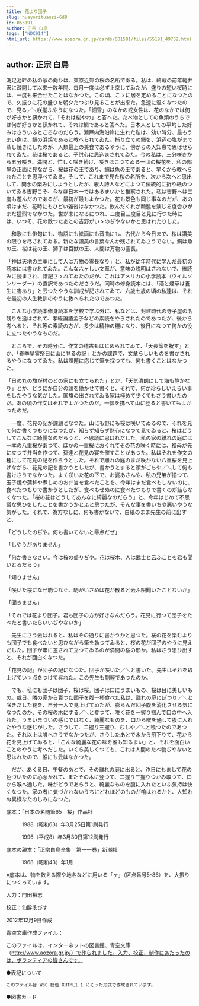 ```yaml
---
title: 花より団子
slug: huayorituanzi-6d8
id: 055191
author: 正宗 白鳥
tags: ["NDC914"]
html_url: https://www.aozora.gr.jp/cards/001581/files/55191_49732.html
---
```


## author: 正宗 白鳥

洗足池畔の私の家の向ひは、東京近郊の桜の名所である。私は、終戦の前年軽井沢に疎開して以来十数年間、毎月一度は必ず上京してゐたが、盛りの短い桜時には、一度も来合せたことはなかつた。この頃、こゝに居を定めることになつたので、久振りに花の盛りを朝夕たつぷり見ることが出来た。急速に温くなつたので、見る／＼咲揃ふやうになつた。「細雪」のなかの或女性は、花のなかでは何が好きかと訊かれて、「それは桜やわ」と答へた。たべ物としての魚類のうちでは何が好きかと訊かれて、それは鯛であると答へた。日本人としての平均した好みはさういふところなのだらう。瀬戸内海沿岸に生れた私は、幼い時分、最もうまい魚は、鯛の浜焼であると教へられてゐた。捕り立ての鯛を、浜辺の塩がまで蒸し焼きにしたのが、人類最上の美食であるやうに、傍からの入知恵で思はせられてゐた。花は桜であると、子供心に思込まされてゐた。今の私は、三分咲きから五分咲き、満開と、忙しく咲き続け、咲きほこつてゐる一団の桜花を、私の部屋の正面に見ながら、桜は花の王であり、鯛は魚の王であると、早くから教へられたことを思浮べてゐる。そして、これまで見た桜の名所を、次から次へと思出して、閑余の楽みにしようとしたが、歌人詩人などによつて伝統的に折り紙のついてゐる吉野こそ、今なほ日本一ではあるまいかと推察された。私は吉野へは三度も遊んだのであるが、最初が最もよかつた。花も景色も同じ事なのだが、あの頃はまだ、花時にもひどい雑沓はなかつた。飲んだくれが醜態を演じる度合ひがまだ猛烈でなかつた。世が末になるにつれ、二度目三度目と見に行つた時には、いつそ、花の散つたあとの吉野がいゝのぢやないかと思はれたりした。

　和歌にも俳句にも、物語にも絵画にも音曲にも、古代から今日まで、桜は讚美の限りを尽されてゐる。新たな讚美の言葉なんか残されてゐさうでない。鯛は魚の王、桜は花の王、獅子は百獣の王、人間は万物の霊長。

「神は天地の主宰にして人は万物の霊長なり」と、私が幼年時代に学んだ最初の読本には書かれてゐた。こんな六ヶしい文章が、意味の説明はされないで、棒読みに読まされ、諳記さゝれてゐたのだが、これはアメリカの小学読本（ウイルソンリーダー）の直訳であつたのださうだ。同時の修身読本には、「酒と煙草は養生に害あり」と云つたやうな訓戒が記されてゐて、六歳七歳の頃の私達は、それを最初の人生教訓のやうに教へられたのであつた。

　こんな小学読本修身読本を学校で学ぶ外に、私などは、封建時代の寺子屋の名残りを追はされて、孝経論語孟子などの素読をやらされたのであつたが、後から考へると、それ等の素読の方が、多少は精神の糧になり、後日になつて何かの役に立つたやうなものだ。

　ところで、その時分に、作文の稽古もはじめられてゐて、「天長節を祝す」とか、「春季皇霊祭日に山に登るの記」とかの課題で、文章らしいものを書かされるやうになつてゐた。私は課題に応じて筆を採つても、何も書くことはなかつた。

「日の丸の旗が村のどの家にも立てられた」とか、「天気清朗にして海も静かなり」とか、どうにか自分の頭を働かせて書くと、それで、何か珍らしいえらい事をしたやうな気がした。国旗の出されてゐる家は極めて少くてもさう書いたのだ。あの頃の作文はそれでよかつたのだ。一瓢を携へて山に登ると書いてもよかつたのだ。

　一度、花見の記が課題となつた。山にも野にも桜は咲いてゐるので、それを見て何か書くつもりになつたが、知らず知らず熱心になつて見てゐると、桜はどうしてこんなに綺麗なのだらうと、不思議に思はれだした。私の家の離れの庭には一本の八重桜があつて、ほかの一重桜におくれてその花の咲く時には、祖母が先に立つて弁当を作つて、孫達と花見の宴を催すことがあつた。私はそれを作文の種にして花見の記を作らうとした。それで離れの庭のまだ咲かない八重桜を見上げながら、花見の記を書かうとしたが、書かうとすると頭がごちや／＼して何も書けさうでなかつた。よく咲いた花の下で、お婆あさんや、私の兄弟が揃つて、玉子焼や蒲鉾や煮しめのお弁当を食べたことを、今年はまだ食べもしないのに、食べたつもりで書かうとしたが、食べもせぬのに食べたつもりで書くのが詰らなくなつた。「桜の花はどうしてあんなに綺麗なのだらう」と、今年はじめて不思議な思ひをしたことを書かうかとふと思つたが、そんな事を書いちや悪いやうな気がした。それで、為方なしに、何も書かないで、白紙のまま先生の前に出すと、

「どうしたのぢや。何も書いてないと零点だぜ」

「しやうがありません」

「何か書きなさい。今は桜の盛りぢや。花は桜木、人は武士と云ふことを君も聞いとるだらう」

「知りません」

「咲いた桜になぜ駒つなぐ、駒がいさめば花が散ると云ふ唄聞いたことないか」

「聞きません」

「それでは花より団子。君も団子の方が好きなんだらう。花見に行つて団子をたべたと書いたらいいぢやないか」

　先生にさう云はれると、私はその通りに書かうかと思つた。桜の花を楽むよりも団子でも食べたいと思ひながら筆を執つてゐると、桜の花が団子のやうに見えだした。団子が串に差されて立つてゐるのが満開の桜の形か。私はさう思ひ出すと、それが面白くなつた。

「花見の記」が団子の記になつた。団子が咲いた／＼と書いた。先生はそれを取上げていゝ点をつけて呉れた。この先生も剽軽であつたのか。

　でも、私にも団子は団子、桜は桜。団子は口にうまいもの、桜は目に美しいもの。或日、隣の家から貰つた団子を腹一杯食べた私は、離れの庭にぽつり／＼と咲きだした花を、自分一人で見上げてゐたが、膨らんだ団子腹を消化させる気になつたのか、その桜の木にする／＼と登つて、咲く花を一握り掴んで口の中へ入れた。うまいまづいの感じではなく、綺麗なものを、口から喉を通して腹に入れたやうな感じがした。さうして、二握り三握り、むしや／＼と喰つたのであつた。それ以上は喰へさうでなかつたが、さうしたあとで木から飛下りて、花から花を見上げてゐると、「こんな綺麗な花の味を誰も知るまい」と、それを面白いことのやうに考へだした。いくら美しくつても、これは人間のたべ物ぢやないと思はれたので、誰にも云はなかつた。

　だが、あくる日、午餐のあとで、その離れの庭に出ると、昨日にもまして花の色づいたのに心惹かれて、またその木に登つて、二握り三握りつかみ取つて、口から喉へ通した。味がどうであらうと、綺麗なものを腹に入れたといふ気持は快くなつた。家の者に気づかれないうちにどれほどのものが喰はれるかと、人知れぬ異様なたのしみになつた。













底本：「日本の名随筆65　桜」作品社

　　　1988（昭和63）年3月25日第1刷発行

　　　1996（平成8）年3月30日第12刷発行

底本の親本：「正宗白鳥全集　第一一巻」新潮社

　　　1968（昭和43）年1月

※底本は、物を数える際や地名などに用いる「ヶ」（区点番号5-86）を、大振りにつくっています。

入力：門田裕志

校正：仙酔ゑびす

2012年12月9日作成

青空文庫作成ファイル：

このファイルは、インターネットの図書館、青空文庫（http://www.aozora.gr.jp/）で作られました。入力、校正、制作にあたったのは、ボランティアの皆さんです。











●表記について


	このファイルは W3C 勧告 XHTML1.1 にそった形式で作成されています。







●図書カード